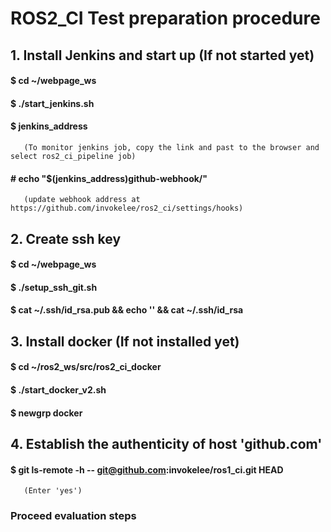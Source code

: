 # ROS2_CI Test preparation procedure
## 1. Install Jenkins and start up (If not started yet)
#### $ cd ~/webpage_ws
#### $ ./start_jenkins.sh
#### $ jenkins_address 
       (To monitor jenkins job, copy the link and past to the browser and select ros2_ci_pipeline job)
#### # echo "$(jenkins_address)github-webhook/" 
       (update webhook address at https://github.com/invokelee/ros2_ci/settings/hooks)

## 2. Create ssh key
#### $ cd ~/webpage_ws
#### $ ./setup_ssh_git.sh
#### $ cat ~/.ssh/id_rsa.pub && echo '' && cat ~/.ssh/id_rsa

## 3. Install docker (If not installed yet)
#### $ cd ~/ros2_ws/src/ros2_ci_docker
#### $ ./start_docker_v2.sh
#### $ newgrp docker

## 4. Establish the authenticity of host 'github.com'
#### $ git ls-remote -h -- git@github.com:invokelee/ros1_ci.git HEAD 
       (Enter 'yes')

### Proceed evaluation steps
